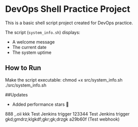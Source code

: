 # DevOps Shell Practice Project


This is a basic shell script project created for DevOps practice.

The script (`system_info.sh`) displays:
- A welcome message
- The current date
- The system uptime

## How to Run

Make the script executable:
chmod +x src/system_info.sh
./src/system_info.sh

##Updates
- Added performance stars 🌟

888
,.oii
kkk
Test Jenkins trigger 123344
Test Jenkins trigger
gkd;gmdrz;klgkdf;gkr;gk;drzgk
a29b60f (Test webhook)
